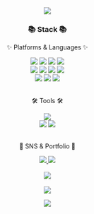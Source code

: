 <div align=center>
	<img src="https://capsule-render.vercel.app/api?type=waving&color=auto&height=200&section=header&text=N3uRU's%20Github&fontSize=85" />	
</div>
<div align=center>
<div>
	<h3>📚 Stack 📚</h3>
	<p>✨ Platforms & Languages ✨</p>
</div>
	
<div align="center">
	<img src="https://img.shields.io/badge/Java-007396?style=flat&logo=JAVA&logoColor=white" />
	<img src="https://img.shields.io/badge/C-A8B9CC?style=flat&logo=C&logoColor=white" />
	<img src = "https://img.shields.io/badge/c++-00599C?style=for-the-badge&logo=c%2B%2B&logoColor=white">
  	<img src = "https://img.shields.io/badge/python-3776AB?style=for-the-badge&logo=python&logoColor=white">
	<br>
	<img src="https://img.shields.io/badge/HTML5-E34F26?style=flat&logo=HTML5&logoColor=white" />
	<img src="https://img.shields.io/badge/CSS3-1572B6?style=flat&logo=CSS3&logoColor=white" />
	<img src="https://img.shields.io/badge/JavaScript-F7DF1E?style=flat&logo=JavaScript&logoColor=white" />
	<img src="https://img.shields.io/badge/Spring-6DB33F?style=flat&logo=Spring&logoColor=white" />
	<br>
	<img src="https://img.shields.io/badge/MySQL-4479A1?style=flat&logo=MySQL&logoColor=white" />
	<img src="https://img.shields.io/badge/MariaDB-003545?style=flat&logo=MariaDB&logoColor=white" />
	<img src="https://img.shields.io/badge/Linux-FCC624?style=flat&logo=Linux&logoColor=white" />
</div>
<br>
<div align=center>
	<p>🛠 Tools 🛠</p>
</div>
<div align=center>
	<img src="https://img.shields.io/badge/Visual%20Studio%20Code-007ACC?style=flat&logo=VisualStudioCode&logoColor=white" />
	<br>
	<img src="https://img.shields.io/badge/AWS-232F3E?style=flat&logo=AmazonAWS&logoColor=white" />
	<img src="https://img.shields.io/badge/GitHub-181717?style=flat&logo=GitHub&logoColor=white" />
</div>
<br>
<div align=center>
	<p>🎨 SNS & Portfolio 🎨</p>
</div>
<div align=center>
	</a>
	<a href="https://am0119.tistory.com/">
		<img src="https://img.shields.io/badge/Blog-FF9800?style=flat&logo=Blogger&logoColor=white" />
	</a>
	<a href="mailto:unst0p4bl323@gmail.com">
		<img src="https://img.shields.io/badge/Mail-30B980?style=flat&logo=Gmail&logoColor=white" />
	</a>
	<br>
</div>
<div align=center>
	<br>
<img src="https://github-readme-stats.vercel.app/api/top-langs/?username=kimminseong777&layout=compact"><br><br>
<img src="https://github-readme-stats.vercel.app/api?username=kimminseong777&show_icons=true">



![](./profile-3d-contrib/profile-season-animate.svg)
